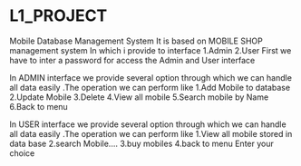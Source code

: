 # L1_PROJECT
Mobile Database Management System
It is based on MOBILE SHOP management system
In which i provide to interface
1.Admin
2.User
First we have to inter a password for access the Admin and User interface

In ADMIN interface we provide several option through which we can handle all data easily .The operation we can perform like
1.Add Mobile to database
2.Update Mobile
3.Delete
4.View all mobile
5.Search mobile by Name
6.Back to menu

In USER interface we provide several option through which we can handle all data easily .The operation we can perform like
1.View all mobile stored in data base 
2.search Mobile....
3.buy mobiles
4.back to menu
Enter your choice
